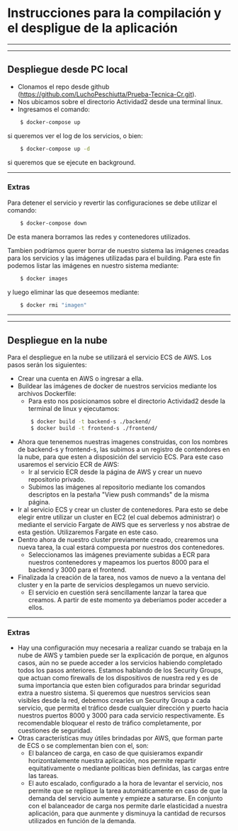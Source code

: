 
# Instrucciones para la compilación y el despligue de la aplicación
---
---
## Despliegue desde PC local

- Clonamos el repo desde github (https://github.com/LuchoPeschiutta/Prueba-Tecnica-Cr.git).
- Nos ubicamos sobre el directorio Actividad2 desde una terminal linux.
- Ingresamos el comando: 
``` bash
    $ docker-compose up
```
si queremos ver el log de los servicios, o bien:
``` bash
    $ docker-compose up -d
```
si queremos que se ejecute en background.

---

### Extras

Para detener el servicio y revertir las configuraciones se debe utilizar el comando:
``` bash
    $ docker-compose down
```
De esta manera borramos las redes y contenedores utilizados.

Tambien podríamos querer borrar de nuestro sistema las imágenes creadas para los servicios y las imágenes utilizadas para el building. Para este fin podemos listar las imágenes en nuestro sistema mediante:
``` bash
    $ docker images
```
y luego eliminar las que deseemos mediante:
``` bash
    $ docker rmi "imagen"
```

---
---

## Despliegue en la nube

Para el despliegue en la nube se utilizará el servicio ECS de AWS. Los pasos serán los siguientes:
- Crear una cuenta en AWS o ingresar a ella.
- Buildear las imágenes de docker de nuestros servicios mediante los archivos Dockerfile:
    - Para esto nos posicionamos sobre el directorio Actividad2 desde la terminal de linux y ejecutamos:
    ``` bash
        $ docker build -t backend-s ./backend/
        $ docker build -t frontend-s ./frontend/
    ```
- Ahora que tenenemos nuestras imagenes construidas, con los nombres de backend-s y frontend-s, las subimos a un registro de contendores en la nube, para que esten a disposición del servicio ECS. Para este caso usaremos el servicio ECR de AWS:
    - Ir al servicio ECR desde la página de AWS y crear un nuevo repositorio privado.
    - Subimos las imágenes al repositorio mediante los comandos descriptos en la pestaña "View push commands" de la misma página.
- Ir al servicio ECS y crear un cluster de contenedores. Para esto se debe elegir entre utilizar un cluster en EC2 (el cual debemos administrar) o mediante el servicio
Fargate de AWS que es serverless y nos abstrae de esta gestión. Utilizaremos Fargate en este caso.
- Dentro ahora de nuestro cluster previamente creado, crearemos una nueva tarea, la cual estará compuesta por nuestros dos contenedores.
    - Seleccionamos las imágenes previamente subidas a ECR para nuestros contenedores y mapeamos los puertos 8000 para el backend y 3000 para el frontend.
- Finalizada la creación de la tarea, nos vamos de nuevo a la ventana del cluster y en la parte de servicios desplegamos un nuevo servicio.
    - El servicio en cuestión será sencillamente lanzar la tarea que creamos. A partir de este momento ya deberíamos poder acceder a ellos.

---

### Extras

- Hay una configuración muy necesaria a realizar cuando se trabaja en la nube de AWS y tambien puede ser la explicación de porque, en algunos casos, aún no se puede acceder a los servicios habiendo completado todos los pasos anteriores. Estamos hablando de los Security Groups, que actuan como firewalls de los dispositivos de nuestra red y es de suma importancia que esten bien cofigurados para brindar seguridad extra a nuestro sistema. Si queremos que nuestros servicios sean visibles desde la red, debemos crearles un Security Group a cada servicio, que permita el tráfico desde cualquier dirección y puerto hacia nuestros puertos 8000 y 3000 para cada servicio respectivamente. Es recomendable bloquear el resto de tráfico completamente, por cuestiones de seguridad.
- Otras características muy útiles brindadas por AWS, que forman parte de ECS o se complementan bien con el, son:
    - El balanceo de carga, en caso de que quisieramos expandir horizontalemente nuestra aplicación, nos permite repartir equitativamente o mediante políticas bien definidas, las cargas entre las tareas.
    - El auto escalado, configurado a la hora de levantar el servicio, nos permite que se replique la tarea automáticamente en caso de que la demanda del servicio aumente y empieze a saturarse. En conjunto con el balanceador de carga nos permite darle elasticidad a nuestra aplicación, para que aunmente y disminuya la cantidad de recursos utilizados en función de la demanda.